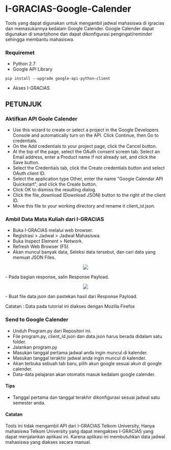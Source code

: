 # I-GRACIAS-Google-Calender
Tools yang dapat digunakan untuk mengambil jadwal mahasiswa di igracias dan memasukannya kedalam Google Calender. Google Calender dapat digunakan di smartphone dan dapat dikonfigurasi pengingat/reminder sehingga membantu mahasiswa.

### Requiremet
- Python 2.7
- Google API Library
```
pip install --upgrade google-api-python-client
```
- Akses I-GRACIAS

## PETUNJUK
### Aktifkan API Goole Calender
- Use this wizard to create or select a project in the Google Developers Console and automatically turn on the API. Click Continue, then Go to credentials.
- On the Add credentials to your project page, click the Cancel button.
- At the top of the page, select the OAuth consent screen tab. Select an Email address, enter a Product name if not already set, and click the Save button.
- Select the Credentials tab, click the Create credentials button and select OAuth client ID.
- Select the application type Other, enter the name "Google Calendar API Quickstart", and click the Create button.
- Click OK to dismiss the resulting dialog.
- Click the file_download (Download JSON) button to the right of the client ID.
- Move this file to your working directory and rename it client_id.json.

### Ambil Data Mata Kuliah dari I-GRACIAS
- Buka I-GRACIAS melalui web browser.
- Registrasi > Jadwal > Jadwal Mahasiswa.
- Buka Inspect Element > Network.
- Refresh Web Browser (F5).
- Akan muncul banyak data, Seleksi data tersebut, dan cari data yang memuat JSON Files.
<p align="center">
<img src="https://preview.ibb.co/dpKQ46/data1.png">
</p>
- Pada bagian response, salin Response Payload.
<p align="center">
<img src="https://image.ibb.co/eyQJrm/payload.png">
</p>
- Buat file data.json dan pastekan hasil dari Response Payload.

Catatan : Data pada tutorial ini diakses dengan Mozilla Firefox

### Send to Google Calender
- Unduh Program.py dari Repositori ini.
- File program.py, client_id.json dan data.json harus berada didalam satu folder.
- Jalankan program.py
- Masukan tanggal pertama jadwal anda ingin muncul di kalender.
- Masukan tanggal terakhir jadwal anda ingin muncul di kalender.
- Akan terbuka sebuah tab baru, pilih akun google sesuai akun di google calender.
- Data-data pelajaran akan otomatis masuk kedalam google calender.

#### Tips
- Tanggal pertama dan tanggal terakhir dikonfigurasi sesuai jadwal satu semester anda.

#### Catatan
Tools ini tidak mengambil API dari I-GRACIAS Telkom University, Hanya mahasiswa Telkom University yang dapat mengakses I-GRACIAS yang dapat menjalankan aplikasi ini. Karena aplikasi ini membutuhkan data jadwal mahasiswa yang diakses secara manual.
